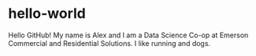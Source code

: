 # hello-world
Hello GitHub! My name is Alex and I am a Data Science Co-op at Emerson Commercial and Residential Solutions.  I like running and dogs.

